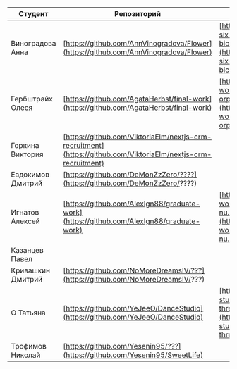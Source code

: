 | Студент           | Репозиторий                                                                                                    | Сборка                                                                           | Готовность                 |
| ----------------- | -------------------------------------------------------------------------------------------------------------- | -------------------------------------------------------------------------------- | -------------------------- |
| Виноградова Анна  | [https://github.com/AnnVinogradova/Flower](https://github.com/AnnVinogradova/Flower)                           | [https://flower-six-bice.vercel.app/](https://flower-six-bice.vercel.app/)       |  front: 60% db:40% api: ??                       |
| Гербштрайх Олеся  | [https://github.com/AgataHerbst/final-work](https://github.com/AgataHerbst/final-work)                         | [https://final-work-orpin.vercel.app/](https://final-work-orpin.vercel.app/)     |                            |
| Горкина Виктория  | [https://github.com/ViktoriaElm/nextjs-crm-recruitment](https://github.com/ViktoriaElm/nextjs-crm-recruitment) |                                                                                  |                            |
| Евдокимов Дмитрий | [https://github.com/DeMonZzZero/????](https://github.com/DeMonZzZero/????)                                     |                                                                                  |                            |
| Игнатов Алексей   | [https://github.com/AlexIgn88/graduate-work](https://github.com/AlexIgn88/graduate-work)                       | [https://graduate-work-nu.vercel.app/](https://graduate-work-nu.vercel.app/)     | front: 70% db:70% api: 70% |
| Казанцев Павел    |                                                                                                                |                                                                                  |                            |
| Кривашкин Дмитрий | [https://github.com/NoMoreDreamsIV/???](https://github.com/NoMoreDreamsIV/???)                                 |                                                                                  |                            |
| О Татьяна         | [https://github.com/YeJeeO/DanceStudio](https://github.com/YeJeeO/DanceStudio)                                 | [https://dance-studio-three.vercel.app/](https://dance-studio-three.vercel.app/) |                            |
| Трофимов Николай  | [https://github.com/Yesenin95/???](https://github.com/Yesenin95/SweetLife)                                           |                                                                                  |                            |
